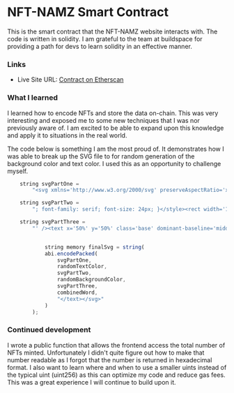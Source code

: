 # NFT-NAMZ Smart Contract

This is the smart contract that the NFT-NAMZ website interacts with. The code is written in solidity. I am grateful to the team at buildspace for providing a path for devs to learn solidity in an effective manner.

### Links

- Live Site URL: [Contract on Etherscan](https://rinkeby.etherscan.io/address/0x9beeb2817c7c94d1f11eea7710691e653915c54a#code)

### What I learned

I learned how to encode NFTs and store the data on-chain. This was very interesting and exposed me to some new techniques that I was nor previously aware of. I am excited to be able to expand upon this knowledge and apply it to situations in the real world.

The code below is something I am the most proud of. It demonstrates how I was able to break up the SVG file to for random generation of the background color and text color. I used this as an opportunity to challenge myself.

```javascript
    string svgPartOne =
        "<svg xmlns='http://www.w3.org/2000/svg' preserveAspectRatio='xMinYMin meet' viewBox='0 0 350 350'><style>.base { fill: ";

    string svgPartTwo =
        "; font-family: serif; font-size: 24px; }</style><rect width='100%' height='100%' fill='";

    string svgPartThree =
        "' /><text x='50%' y='50%' class='base' dominant-baseline='middle' text-anchor='middle'>";


            string memory finalSvg = string(
            abi.encodePacked(
                svgPartOne,
                randomTextColor,
                svgPartTwo,
                randomBackgroundColor,
                svgPartThree,
                combinedWord,
                "</text></svg>"
            )
        );
```

### Continued development

I wrote a public function that allows the frontend access the total number of NFTs minted. Unfortunately I didn't quite figure out how to make that number readable as I forgot that the number is returned in hexadecimal format. I also want to learn where and when to use a smaller uints instead of the typical uint (uint256) as this can optimize my code and reduce gas fees. This was a great experience I will continue to build upon it.
